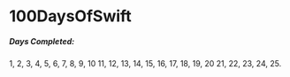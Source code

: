 # 100DaysOfSwift

##### Days Completed: 
1, 2, 3, 4, 5, 6, 7, 8, 9, 10
11, 12, 13, 14, 15, 16, 17, 18, 19, 20
21, 22, 23, 24, 25.
